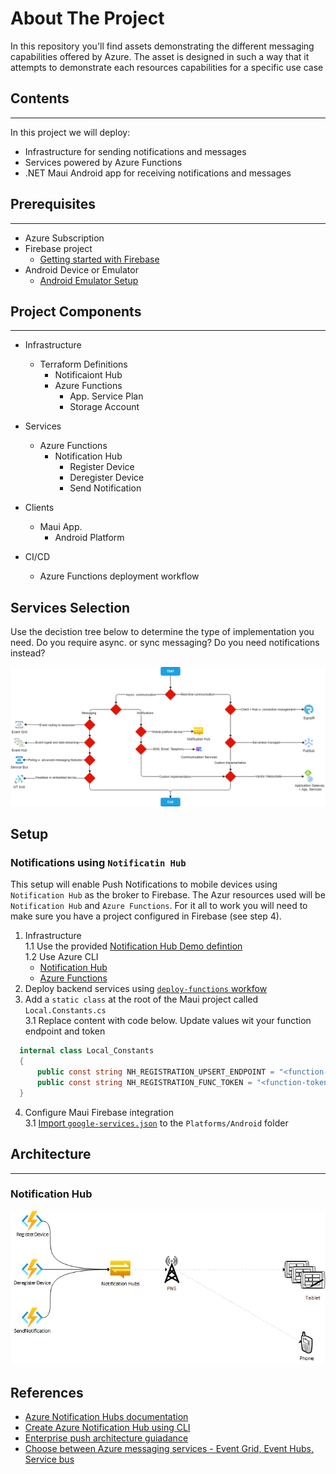 # About The Project

In this repository you'll find assets demonstrating the different messaging capabilities offered by Azure.  The asset is designed in such a way that it attempts to demonstrate each resources capabilities for a specific use case

## Contents

---

In this project we will deploy:

- Infrastructure for sending notifications and messages
- Services powered by Azure Functions
- .NET Maui Android app for receiving notifications and messages

## Prerequisites

---

- Azure Subscription
- Firebase project
  - [Getting started with Firebase](https://cloud.google.com/firestore/docs/client/get-firebase)
- Android Device or Emulator
  - [Android Emulator Setup](https://learn.microsoft.com/en-us/xamarin/android/get-started/installation/android-emulator/)

## Project Components

---

- Infrastructure
  - Terraform Definitions
    - Notificaiont Hub
    - Azure Functions
      - App. Service Plan
      - Storage Account

- Services
  - Azure Functions
    - Notification Hub
      - Register Device
      - Deregister Device
      - Send Notification

- Clients
  - Maui App.
    - Android Platform

- CI/CD
  - Azure Functions deployment workflow

## Services Selection

Use the decistion tree below to determine the type of implementation you need. Do you require async. or sync messaging? Do you need notifications instead?

![services-decision-tre](docs/media/decision-tree.png)

## Setup

### Notifications using `Notificatin Hub`

This setup will enable Push Notifications to mobile devices using `Notification Hub` as the broker to Firebase.  The Azur resources used will be `Notification Hub` and `Azure Functions`.  For it all to work you will need to make sure you have a project configured in Firebase (see step 4).

1. Infrastructure  
  1.1 Use the provided [Notification Hub Demo defintion](infrastructure/terraform/notification-hub-demo/main.tf)  
  1.2 Use Azure CLI  
    - [Notification Hub](https://learn.microsoft.com/en-us/azure/notification-hubs/create-notification-hub-azure-cli)
    - [Azure Functions](https://learn.microsoft.com/en-us/azure/azure-functions/create-first-function-cli-csharp?tabs=azure-cli%2Cin-process#create-supporting-azure-resources-for-your-function)
2. Deploy backend services using [`deploy-functions` workfow](./.github/workflows/deploy-functions.yaml)
3. Add a `static class` at the root of the Maui project called `Local.Constants.cs`  
  3.1 Replace content with code below. Update values wit your function endpoint and token  

  ```cs
    internal class Local_Constants
    {
        public const string NH_REGISTRATION_UPSERT_ENDPOINT = "<function-endpoint-sans-token>";
        public const string NH_REGISTRATION_FUNC_TOKEN = "<function-token>";
    }

  ```

4. Configure Maui Firebase integration  
  3.1 [Import `google-services.json`](https://learn.microsoft.com/en-us/azure/notification-hubs/xamarin-notification-hubs-push-notifications-android-gcm#add-the-google-services-json-file) to the `Platforms/Android` folder


## Architecture

---

### Notification Hub

![notification-hub-arch](docs/media/notification-hub.jpg)

## References

- [Azure Notification Hubs documentation](https://learn.microsoft.com/en-us/azure/notification-hubs/)
- [Create Azure Notification Hub using CLI](https://learn.microsoft.com/en-us/azure/notification-hubs/create-notification-hub-azure-cli)
- [Enterprise push architecture guiadance](https://learn.microsoft.com/en-us/azure/notification-hubs/notification-hubs-enterprise-push-notification-architecture)
- [Choose between Azure messaging services - Event Grid, Event Hubs, Service bus](https://learn.microsoft.com/en-us/azure/event-grid/compare-messaging-services)
